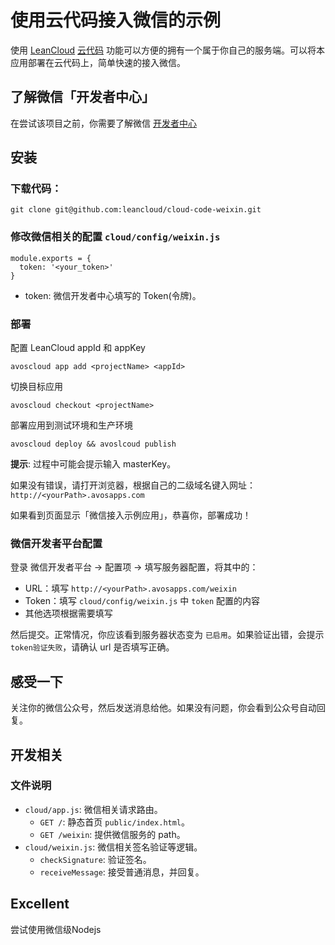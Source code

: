 # 使用云代码接入微信的示例

使用 [LeanCloud](http://leancloud.cn) [云代码](https://leancloud.cn/docs/cloud_code_guide.html) 功能可以方便的拥有一个属于你自己的服务端。可以将本应用部署在云代码上，简单快速的接入微信。

## 了解微信「开发者中心」

在尝试该项目之前，你需要了解微信 [开发者中心](http://mp.weixin.qq.com/wiki/17/2d4265491f12608cd170a95559800f2d.html)

## 安装

### 下载代码：

```
git clone git@github.com:leancloud/cloud-code-weixin.git
```

### 修改微信相关的配置 `cloud/config/weixin.js`

```
module.exports = {
  token: '<your_token>'
}
```
* token: 微信开发者中心填写的 Token(令牌)。

### 部署

配置 LeanCloud appId 和 appKey
```
avoscloud app add <projectName> <appId>
```

切换目标应用

```
avoscloud checkout <projectName>
```

部署应用到测试环境和生产环境

```
avoscloud deploy && avoslcoud publish
```

**提示**: 过程中可能会提示输入 masterKey。

如果没有错误，请打开浏览器，根据自己的二级域名键入网址： `http://<yourPath>.avosapps.com`

如果看到页面显示「微信接入示例应用」，恭喜你，部署成功！

### 微信开发者平台配置

登录 微信开发者平台 -> 配置项 -> 填写服务器配置，将其中的：

* URL：填写 `http://<yourPath>.avosapps.com/weixin`
* Token：填写 `cloud/config/weixin.js` 中 `token` 配置的内容
* 其他选项根据需要填写

然后提交。正常情况，你应该看到服务器状态变为 `已启用`。如果验证出错，会提示 `token验证失败`，请确认 url 是否填写正确。

## 感受一下

关注你的微信公众号，然后发送消息给他。如果没有问题，你会看到公众号自动回复。

## 开发相关

### 文件说明

* `cloud/app.js`: 微信相关请求路由。
  * `GET /`: 静态首页 `public/index.html`。
  * `GET /weixin`: 提供微信服务的 path。
* `cloud/weixin.js`: 微信相关签名验证等逻辑。
  * `checkSignature`: 验证签名。
  * `receiveMessage`: 接受普通消息，并回复。

## Excellent

尝试使用微信级Nodejs
